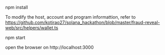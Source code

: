 npm install

To modify the host, account and program informattion, refer to https://github.com/kotirao27/solana_hackathon/blob/master/fraud-reveal-web/src/helpers/wallet.ts

npm start

open the browser on http://localhost:3000
